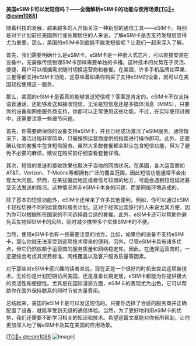 **美国eSIM卡可以发短信吗？——全面解析eSIM卡的功能与使用场景[[TG💪+ @esim1088](https://t.me/s/esim1088)]**

随着科技的发展，越来越多的人开始关注一种新型的通信工具——eSIM卡。特别是对于计划前往美国旅行或长期居住的人来说，了解eSIM卡是否支持发短信显得尤为重要。那么，美国的eSIM卡到底能不能发短信呢？让我们一起来深入了解。

首先，我们需要明确什么是eSIM卡。eSIM卡是一种嵌入式芯片，可以直接安装在设备中，无需像传统物理SIM卡那样需要单独的卡槽。这种技术的优势在于灵活、便捷，用户可以根据需求随时切换运营商和套餐。在美国，许多手机品牌如苹果、三星等都支持eSIM卡功能，这意味着如果你购买了支持eSIM的设备，就可以在美国轻松使用这一服务。

那么，美国的eSIM卡是否真的能够发送短信呢？答案是肯定的。eSIM卡不仅支持语音通话，还能够发送和接收短信。无论是短信息还是多媒体消息（MMS），只要你的设备和网络服务商支持，你都可以正常使用这些功能。不过，在实际使用过程中，还需要注意一些细节问题。

首先，你需要确保你的设备支持eSIM卡，并且已经成功激活了eSIM服务。通常情况下，激活过程非常简单，只需按照运营商提供的指南进行操作即可。此外，还要确认你的套餐中包含短信服务。虽然大多数套餐都会默认包含短信功能，但为了避免不必要的麻烦，建议在购买前仔细查看套餐详情。

其次，短信的发送和接收效果也取决于当地的网络状况。在美国，各大运营商如AT&T、Verizon、T-Mobile等都拥有广泛的覆盖范围，因此短信功能通常不会出现太大问题。然而，在某些偏远地区或者信号较弱的地方，可能会遇到短信延迟甚至无法发送的情况。这种情况并非eSIM卡本身的问题，而是网络环境造成的。

除了基本的短信功能外，eSIM卡还带来了许多其他便利。例如，你可以通过eSIM卡轻松切换不同的运营商和服务计划。这对于经常出国旅行的人来说尤其方便，因为你可以根据所在国家的不同选择最合适的套餐。此外，eSIM卡还可以帮助你避免丢失物理SIM卡的风险，同时减少携带多个实体SIM卡的不便。

当然，使用eSIM卡也有一些需要注意的地方。比如，如果你的设备不支持eSIM卡，那么你就无法享受到这项技术带来的便利。另外，尽管eSIM卡具有诸多优点，但它仍然依赖于运营商的服务质量和网络稳定性。因此，在选择运营商时，一定要综合考虑其资费标准、网络覆盖以及客户服务质量等因素。

对于那些对eSIM卡感兴趣的读者来说，现在正是一个很好的时机去尝试这项新技术。无论你是计划短期访问美国，还是准备长期定居，eSIM卡都能为你提供极大的灵活性和便捷性。尤其是在国际漫游方面，eSIM卡的表现尤为出色，它可以帮助你在国外保持联系的同时节省大量费用。

总结起来，美国的eSIM卡是可以发送短信的。只要你选择了合适的服务商并正确配置了设备，就能享受到无缝的通信体验。当然，为了更好地利用eSIM卡的优势，我们还需要不断学习相关的知识和技术。希望这篇文章能对你有所帮助，让你更加深入地了解eSIM卡及其在美国的应用场景。

[[TG💪+ @esim1088](https://t.me/s/esim1088) ![Image](https://i.postimg.cc/4NQfJmqS/Snipaste-2025-05-13-00-14-12.png)]
